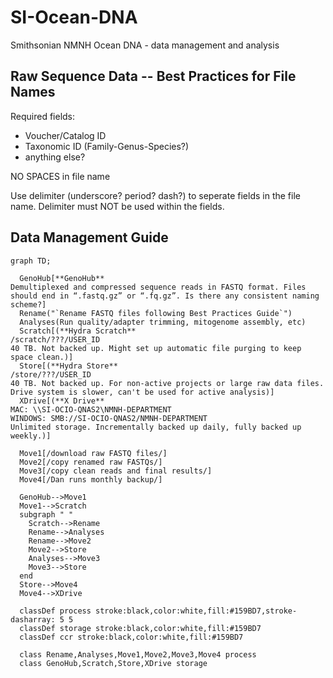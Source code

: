 # SI-Ocean-DNA
Smithsonian NMNH Ocean DNA - data management and analysis

## Raw Sequence Data -- Best Practices for File Names

Required fields:
- Voucher/Catalog ID
- Taxonomic ID (Family-Genus-Species?)
- anything else?

NO SPACES in file name

Use delimiter (underscore? period? dash?) to seperate fields in the file name. Delimiter must NOT be used within the fields.

## Data Management Guide
```mermaid
graph TD;

  GenoHub[**GenoHub**
Demultiplexed and compressed sequence reads in FASTQ format. Files should end in “.fastq.gz” or “.fq.gz”. Is there any consistent naming scheme?]
  Rename("`Rename FASTQ files following Best Practices Guide`")
  Analyses(Run quality/adapter trimming, mitogenome assembly, etc)
  Scratch[(**Hydra Scratch**
/scratch/???/USER_ID
40 TB. Not backed up. Might set up automatic file purging to keep space clean.)]
  Store[(**Hydra Store**
/store/???/USER_ID
40 TB. Not backed up. For non-active projects or large raw data files. Drive system is slower, can't be used for active analysis)]
  XDrive[(**X Drive**
MAC: \\SI-OCIO-QNAS2\NMNH-DEPARTMENT 
WINDOWS: SMB://SI-OCIO-QNAS2/NMNH-DEPARTMENT
Unlimited storage. Incrementally backed up daily, fully backed up weekly.)]

  Move1[/download raw FASTQ files/]
  Move2[/copy renamed raw FASTQs/]
  Move3[/copy clean reads and final results/]
  Move4[/Dan runs monthly backup/]

  GenoHub-->Move1
  Move1-->Scratch
  subgraph " "
    Scratch-->Rename
    Rename-->Analyses
    Rename-->Move2
    Move2-->Store
    Analyses-->Move3
    Move3-->Store
  end
  Store-->Move4
  Move4-->XDrive

  classDef process stroke:black,color:white,fill:#159BD7,stroke-dasharray: 5 5
  classDef storage stroke:black,color:white,fill:#159BD7
  classDef ccr stroke:black,color:white,fill:#159BD7

  class Rename,Analyses,Move1,Move2,Move3,Move4 process
  class GenoHub,Scratch,Store,XDrive storage
```
